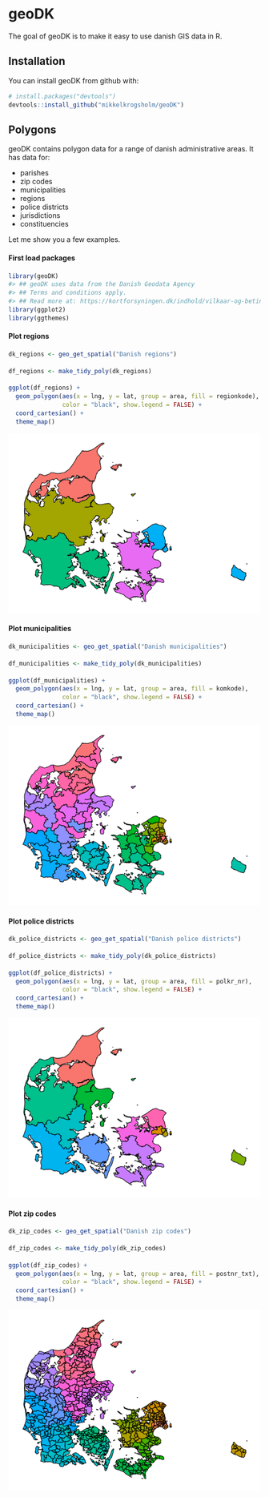 
<!-- README.md is generated from README.Rmd. Please edit that file -->
geoDK
=====

The goal of geoDK is to make it easy to use danish GIS data in R.

Installation
------------

You can install geoDK from github with:

``` r
# install.packages("devtools")
devtools::install_github("mikkelkrogsholm/geoDK")
```

Polygons
--------

geoDK contains polygon data for a range of danish administrative areas. It has data for:

-   parishes
-   zip codes
-   municipalities
-   regions
-   police districts
-   jurisdictions
-   constituencies

Let me show you a few examples.

#### First load packages

``` r
library(geoDK)
#> ## geoDK uses data from the Danish Geodata Agency
#> ## Terms and conditions apply.
#> ## Read more at: https://kortforsyningen.dk/indhold/vilkaar-og-betingelser
library(ggplot2)
library(ggthemes)
```

#### Plot regions

``` r
dk_regions <- geo_get_spatial("Danish regions")

df_regions <- make_tidy_poly(dk_regions)

ggplot(df_regions) +
  geom_polygon(aes(x = lng, y = lat, group = area, fill = regionkode),
               color = "black", show.legend = FALSE) +
  coord_cartesian() +
  theme_map()
```

![](README-regions-1.png)

#### Plot municipalities

``` r
dk_municipalities <- geo_get_spatial("Danish municipalities")

df_municipalities <- make_tidy_poly(dk_municipalities)

ggplot(df_municipalities) +
  geom_polygon(aes(x = lng, y = lat, group = area, fill = komkode),
               color = "black", show.legend = FALSE) +
  coord_cartesian() +
  theme_map()
```

![](README-municipalities-1.png)

#### Plot police districts

``` r
dk_police_districts <- geo_get_spatial("Danish police districts")

df_police_districts <- make_tidy_poly(dk_police_districts)

ggplot(df_police_districts) +
  geom_polygon(aes(x = lng, y = lat, group = area, fill = polkr_nr),
               color = "black", show.legend = FALSE) +
  coord_cartesian() +
  theme_map()
```

![](README-police_districts-1.png)

#### Plot zip codes

``` r
dk_zip_codes <- geo_get_spatial("Danish zip codes")

df_zip_codes <- make_tidy_poly(dk_zip_codes)

ggplot(df_zip_codes) +
  geom_polygon(aes(x = lng, y = lat, group = area, fill = postnr_txt),
               color = "black", show.legend = FALSE) +
  coord_cartesian() +
  theme_map()
```

![](README-zip_codes-1.png)
